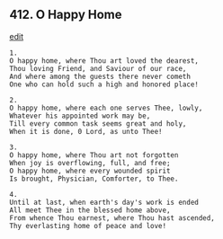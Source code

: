 
## 412.  O Happy Home
[edit](https://docs.google.com/document/d/1asTg_Nu6wmdZZsWRR3KM4ypdwdfFMJuD/edit?mode=html)



    1.
    O happy home, where Thou art loved the dearest, 
    Thou loving Friend, and Saviour of our race, 
    And where among the guests there never cometh 
    One who can hold such a high and honored place! 

    2.
    O happy home, where each one serves Thee, lowly, 
    Whatever his appointed work may be, 
    Till every common task seems great and holy, 
    When it is done, 0 Lord, as unto Thee! 

    3.
    O happy home, where Thou art not forgotten 
    When joy is overflowing, full, and free; 
    O happy home, where every wounded spirit 
    Is brought, Physician, Comforter, to Thee. 

    4.
    Until at last, when earth's day's work is ended 
    All meet Thee in the blessed home above, 
    From whence Thou earnest, where Thou hast ascended, 
    Thy everlasting home of peace and love!
